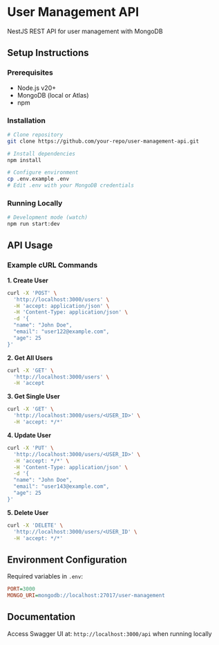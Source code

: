 # User Management API

NestJS REST API for user management with MongoDB

## Setup Instructions

### Prerequisites
- Node.js v20+
- MongoDB (local or Atlas)
- npm

### Installation
```bash
# Clone repository
git clone https://github.com/your-repo/user-management-api.git

# Install dependencies
npm install

# Configure environment
cp .env.example .env
# Edit .env with your MongoDB credentials
```

### Running Locally
```bash
# Development mode (watch)
npm run start:dev

```

## API Usage

### Example cURL Commands

**1. Create User**
```bash
curl -X 'POST' \
  'http://localhost:3000/users' \
  -H 'accept: application/json' \
  -H 'Content-Type: application/json' \
  -d '{
  "name": "John Doe",
  "email": "user122@example.com",
  "age": 25
}'
```

**2. Get All Users**
```bash
curl -X 'GET' \
  'http://localhost:3000/users' \
  -H 'accept
```

**3. Get Single User**
```bash
curl -X 'GET' \
  'http://localhost:3000/users/<USER_ID>' \
  -H 'accept: */*'
```

**4. Update User**
```bash
curl -X 'PUT' \
  'http://localhost:3000/users/<USER_ID>' \
  -H 'accept: */*' \
  -H 'Content-Type: application/json' \
  -d '{
  "name": "John Doe",
  "email": "user143@example.com",
  "age": 25
}'
```

**5. Delete User**
```bash
curl -X 'DELETE' \
  'http://localhost:3000/users/<USER_ID' \
  -H 'accept: */*'
```

## Environment Configuration
Required variables in `.env`:
```ini
PORT=3000
MONGO_URI=mongodb://localhost:27017/user-management
```

## Documentation
Access Swagger UI at: `http://localhost:3000/api` when running locally

